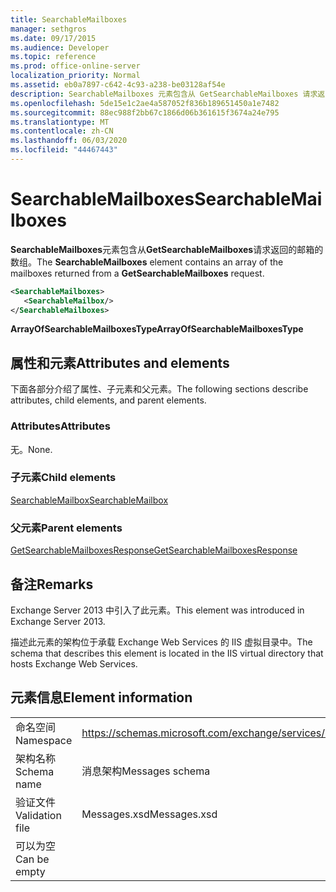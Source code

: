 ```yaml
---
title: SearchableMailboxes
manager: sethgros
ms.date: 09/17/2015
ms.audience: Developer
ms.topic: reference
ms.prod: office-online-server
localization_priority: Normal
ms.assetid: eb0a7897-c642-4c93-a238-be03128af54e
description: SearchableMailboxes 元素包含从 GetSearchableMailboxes 请求返回的邮箱的数组。
ms.openlocfilehash: 5de15e1c2ae4a587052f836b189651450a1e7482
ms.sourcegitcommit: 88ec988f2bb67c1866d06b361615f3674a24e795
ms.translationtype: MT
ms.contentlocale: zh-CN
ms.lasthandoff: 06/03/2020
ms.locfileid: "44467443"
---
```

# <a name="searchablemailboxes"></a><span data-ttu-id="ec4c3-103">SearchableMailboxes</span><span class="sxs-lookup"><span data-stu-id="ec4c3-103">SearchableMailboxes</span></span>

<span data-ttu-id="ec4c3-104">**SearchableMailboxes**元素包含从**GetSearchableMailboxes**请求返回的邮箱的数组。</span><span class="sxs-lookup"><span data-stu-id="ec4c3-104">The **SearchableMailboxes** element contains an array of the mailboxes returned from a **GetSearchableMailboxes** request.</span></span> 
  
```XML
<SearchableMailboxes>
   <SearchableMailbox/>
</SearchableMailboxes>
```

 <span data-ttu-id="ec4c3-105">**ArrayOfSearchableMailboxesType**</span><span class="sxs-lookup"><span data-stu-id="ec4c3-105">**ArrayOfSearchableMailboxesType**</span></span>
## <a name="attributes-and-elements"></a><span data-ttu-id="ec4c3-106">属性和元素</span><span class="sxs-lookup"><span data-stu-id="ec4c3-106">Attributes and elements</span></span>

<span data-ttu-id="ec4c3-107">下面各部分介绍了属性、子元素和父元素。</span><span class="sxs-lookup"><span data-stu-id="ec4c3-107">The following sections describe attributes, child elements, and parent elements.</span></span>
  
### <a name="attributes"></a><span data-ttu-id="ec4c3-108">Attributes</span><span class="sxs-lookup"><span data-stu-id="ec4c3-108">Attributes</span></span>

<span data-ttu-id="ec4c3-109">无。</span><span class="sxs-lookup"><span data-stu-id="ec4c3-109">None.</span></span>
  
### <a name="child-elements"></a><span data-ttu-id="ec4c3-110">子元素</span><span class="sxs-lookup"><span data-stu-id="ec4c3-110">Child elements</span></span>

[<span data-ttu-id="ec4c3-111">SearchableMailbox</span><span class="sxs-lookup"><span data-stu-id="ec4c3-111">SearchableMailbox</span></span>](searchablemailbox.md)
  
### <a name="parent-elements"></a><span data-ttu-id="ec4c3-112">父元素</span><span class="sxs-lookup"><span data-stu-id="ec4c3-112">Parent elements</span></span>

[<span data-ttu-id="ec4c3-113">GetSearchableMailboxesResponse</span><span class="sxs-lookup"><span data-stu-id="ec4c3-113">GetSearchableMailboxesResponse</span></span>](getsearchablemailboxesresponse.md)
  
## <a name="remarks"></a><span data-ttu-id="ec4c3-114">备注</span><span class="sxs-lookup"><span data-stu-id="ec4c3-114">Remarks</span></span>

<span data-ttu-id="ec4c3-115">Exchange Server 2013 中引入了此元素。</span><span class="sxs-lookup"><span data-stu-id="ec4c3-115">This element was introduced in Exchange Server 2013.</span></span>
  
<span data-ttu-id="ec4c3-116">描述此元素的架构位于承载 Exchange Web Services 的 IIS 虚拟目录中。</span><span class="sxs-lookup"><span data-stu-id="ec4c3-116">The schema that describes this element is located in the IIS virtual directory that hosts Exchange Web Services.</span></span>
  
## <a name="element-information"></a><span data-ttu-id="ec4c3-117">元素信息</span><span class="sxs-lookup"><span data-stu-id="ec4c3-117">Element information</span></span>

|||
|:-----|:-----|
|<span data-ttu-id="ec4c3-118">命名空间</span><span class="sxs-lookup"><span data-stu-id="ec4c3-118">Namespace</span></span>  <br/> |https://schemas.microsoft.com/exchange/services/2006/messages  <br/> |
|<span data-ttu-id="ec4c3-119">架构名称</span><span class="sxs-lookup"><span data-stu-id="ec4c3-119">Schema name</span></span>  <br/> |<span data-ttu-id="ec4c3-120">消息架构</span><span class="sxs-lookup"><span data-stu-id="ec4c3-120">Messages schema</span></span>  <br/> |
|<span data-ttu-id="ec4c3-121">验证文件</span><span class="sxs-lookup"><span data-stu-id="ec4c3-121">Validation file</span></span>  <br/> |<span data-ttu-id="ec4c3-122">Messages.xsd</span><span class="sxs-lookup"><span data-stu-id="ec4c3-122">Messages.xsd</span></span>  <br/> |
|<span data-ttu-id="ec4c3-123">可以为空</span><span class="sxs-lookup"><span data-stu-id="ec4c3-123">Can be empty</span></span>  <br/> ||
   

